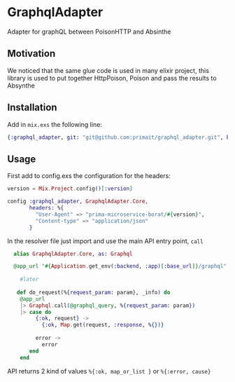 # GraphqlAdapter

Adapter for graphQL between PoisonHTTP and Absinthe 

## Motivation
We noticed that the same glue code is used in many elixir project, this library is used to put together HttpPoison, Poison and pass the results to Absynthe

## Installation

Add in  `mix.exs` the following line: 

```elixir
{:graphql_adapter, git: "git@github.com:primait/graphql_adapter.git", branch: "master"}
```

## Usage

First add to config.exs the configuration for the headers:

```elixir
version = Mix.Project.config()[:version]

config :graphql_adapter, GraphqlAdapter.Core,
       headers: %{
         "User-Agent" => "prima-microservice-borat/#{version}",
         "Content-type" => "application/json"
       }

```

In the resolver file just import and use the main API entry point, `call` 

```elixir
  alias GraphqlAdapter.Core, as: Graphql

  @app_url "#{Application.get_env(:backend, :app)[:base_url]}/graphql"
  
    #later
  
   def do_request(%{request_param: param}, _info) do
    @app_url
    |> Graphql.call(@graphql_query, %{request_param: param})
    |> case do
         {:ok, request} ->
           {:ok, Map.get(request, :response, %{})}
  
         error ->
           error
       end
    end

```
API returns 2 kind of values `%{:ok, map_or_list }` or `%{:error, cause}`
